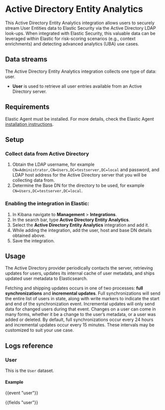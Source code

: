 # Active Directory Entity Analytics

This Active Directory Entity Analytics integration allows users to securely stream User Entities data to Elastic Security via the Active Directory LDAP look-ups. When integrated with Elastic Security, this valuable data can be leveraged within Elastic for risk-scoring scenarios (e.g., context enrichments) and detecting advanced analytics (UBA) use cases.

## Data streams

The Active Directory Entity Analytics integration collects one type of data: user.

- **User** is used to retrieve all user entries available from an Active Directory server.

## Requirements

Elastic Agent must be installed. For more details, check the Elastic Agent [installation instructions](docs-content://reference/fleet/install-elastic-agents.md).

## Setup

### Collect data from Active Directory

1. Obtain the LDAP username, for example `CN=Administrator,CN=Users,DC=testserver,DC=local` and password, and LDAP host address for the Active Directory server that you will be collecting data from.
2. Determine the Base DN for the directory to be used, for example `CN=Users,DC=testserver,DC=local`.

### Enabling the integration in Elastic:

1. In Kibana navigate to **Management** > **Integrations**.
2. In the search bar, type **Active Directory Entity Analytics**.
3. Select the **Active Directory Entity Analytics** integration and add it.
4. While adding the integration, add the user, host and base DN details obtained above.
5. Save the integration.

## Usage

The Active Directory provider periodically contacts the server, retrieving updates for users, updates its internal cache of user metadata, and ships updated user metadata to Elasticsearch.

Fetching and shipping updates occurs in one of two processes: **full synchronizations** and **incremental updates**. Full synchronizations will send the entire list of users in state, along with write markers to indicate the start and end of the synchronization event. Incremental updates will only send data for changed users during that event. Changes on a user can come in many forms, whether it be a change to the user’s metadata, or a user was added or deleted. By default, full synchronizations occur every 24 hours and incremental updates occur every 15 minutes. These intervals may be customized to suit your use case.

## Logs reference

### User

This is the `User` dataset.

#### Example

{{event "user"}}

{{fields "user"}}
